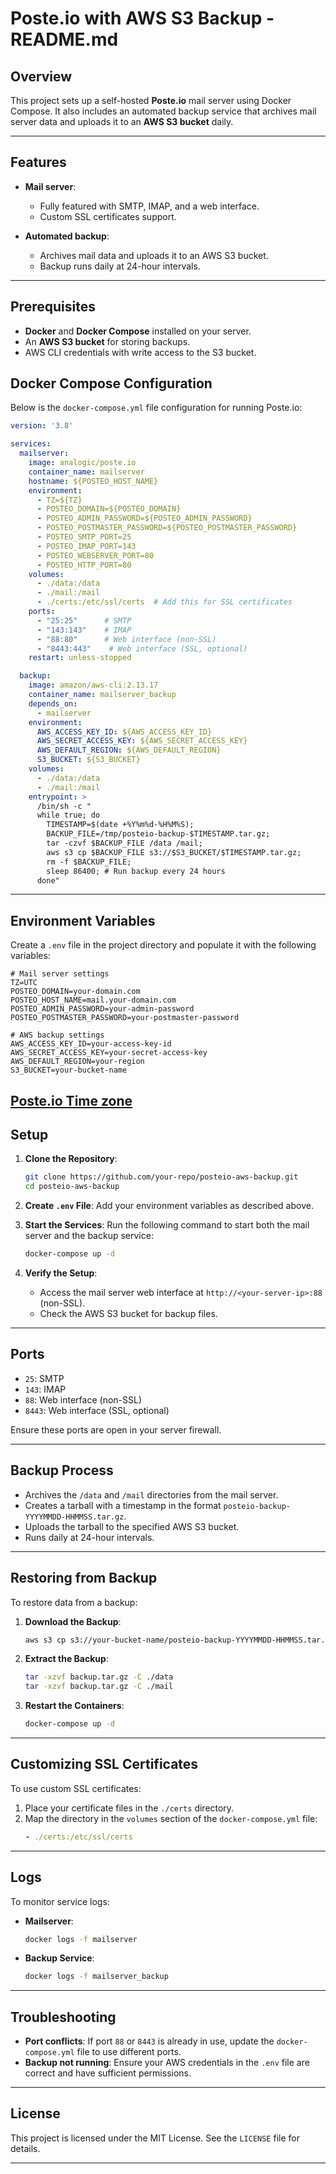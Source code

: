 # Poste.io with AWS S3 Backup - README.md

## Overview

This project sets up a self-hosted **Poste.io** mail server using Docker Compose. It also includes an automated backup service that archives mail server data and uploads it to an **AWS S3 bucket** daily.

---

## Features

- **Mail server**:
  - Fully featured with SMTP, IMAP, and a web interface.
  - Custom SSL certificates support.

- **Automated backup**:
  - Archives mail data and uploads it to an AWS S3 bucket.
  - Backup runs daily at 24-hour intervals.

---

## Prerequisites

- **Docker** and **Docker Compose** installed on your server.
- An **AWS S3 bucket** for storing backups.
- AWS CLI credentials with write access to the S3 bucket.


## Docker Compose Configuration

Below is the `docker-compose.yml` file configuration for running Poste.io:

```yaml
version: '3.8'

services:
  mailserver:
    image: analogic/poste.io
    container_name: mailserver
    hostname: ${POSTEO_HOST_NAME}
    environment:
      - TZ=${TZ}
      - POSTEO_DOMAIN=${POSTEO_DOMAIN}
      - POSTEO_ADMIN_PASSWORD=${POSTEO_ADMIN_PASSWORD}
      - POSTEO_POSTMASTER_PASSWORD=${POSTEO_POSTMASTER_PASSWORD}
      - POSTEO_SMTP_PORT=25
      - POSTEO_IMAP_PORT=143
      - POSTEO_WEBSERVER_PORT=80
      - POSTEO_HTTP_PORT=80
    volumes:
      - ./data:/data
      - ./mail:/mail
      - ./certs:/etc/ssl/certs  # Add this for SSL certificates
    ports:
      - "25:25"      # SMTP
      - "143:143"    # IMAP
      - "88:80"      # Web interface (non-SSL)
      - "8443:443"    # Web interface (SSL, optional)
    restart: unless-stopped

  backup:
    image: amazon/aws-cli:2.13.17
    container_name: mailserver_backup
    depends_on:
      - mailserver
    environment:
      AWS_ACCESS_KEY_ID: ${AWS_ACCESS_KEY_ID}
      AWS_SECRET_ACCESS_KEY: ${AWS_SECRET_ACCESS_KEY}
      AWS_DEFAULT_REGION: ${AWS_DEFAULT_REGION}
      S3_BUCKET: ${S3_BUCKET}
    volumes:
      - ./data:/data
      - ./mail:/mail
    entrypoint: >
      /bin/sh -c "
      while true; do
        TIMESTAMP=$(date +%Y%m%d-%H%M%S);
        BACKUP_FILE=/tmp/posteio-backup-$TIMESTAMP.tar.gz;
        tar -czvf $BACKUP_FILE /data /mail;
        aws s3 cp $BACKUP_FILE s3://$S3_BUCKET/$TIMESTAMP.tar.gz;
        rm -f $BACKUP_FILE;
        sleep 86400; # Run backup every 24 hours
      done"

```

---

## Environment Variables

Create a `.env` file in the project directory and populate it with the following variables:

```env
# Mail server settings
TZ=UTC
POSTEO_DOMAIN=your-domain.com
POSTEO_HOST_NAME=mail.your-domain.com
POSTEO_ADMIN_PASSWORD=your-admin-password
POSTEO_POSTMASTER_PASSWORD=your-postmaster-password

# AWS backup settings
AWS_ACCESS_KEY_ID=your-access-key-id
AWS_SECRET_ACCESS_KEY=your-secret-access-key
AWS_DEFAULT_REGION=your-region
S3_BUCKET=your-bucket-name
```
[Poste.io Time zone](https://github.com/Tesimune/poste.io/tree/main/TZ)
---

## Setup

1. **Clone the Repository**:
   ```bash
   git clone https://github.com/your-repo/posteio-aws-backup.git
   cd posteio-aws-backup
   ```

2. **Create `.env` File**:
   Add your environment variables as described above.

3. **Start the Services**:
   Run the following command to start both the mail server and the backup service:
   ```bash
   docker-compose up -d
   ```

4. **Verify the Setup**:
   - Access the mail server web interface at `http://<your-server-ip>:88` (non-SSL).
   - Check the AWS S3 bucket for backup files.

---

## Ports

- `25`: SMTP
- `143`: IMAP
- `88`: Web interface (non-SSL)
- `8443`: Web interface (SSL, optional)

Ensure these ports are open in your server firewall.

---

## Backup Process

- Archives the `/data` and `/mail` directories from the mail server.
- Creates a tarball with a timestamp in the format `posteio-backup-YYYYMMDD-HHMMSS.tar.gz`.
- Uploads the tarball to the specified AWS S3 bucket.
- Runs daily at 24-hour intervals.

---

## Restoring from Backup

To restore data from a backup:

1. **Download the Backup**:
   ```bash
   aws s3 cp s3://your-bucket-name/posteio-backup-YYYYMMDD-HHMMSS.tar.gz ./backup.tar.gz
   ```

2. **Extract the Backup**:
   ```bash
   tar -xzvf backup.tar.gz -C ./data
   tar -xzvf backup.tar.gz -C ./mail
   ```

3. **Restart the Containers**:
   ```bash
   docker-compose up -d
   ```

---

## Customizing SSL Certificates

To use custom SSL certificates:

1. Place your certificate files in the `./certs` directory.
2. Map the directory in the `volumes` section of the `docker-compose.yml` file:
   ```yaml
   - ./certs:/etc/ssl/certs
   ```

---

## Logs

To monitor service logs:

- **Mailserver**:
  ```bash
  docker logs -f mailserver
  ```

- **Backup Service**:
  ```bash
  docker logs -f mailserver_backup
  ```

---

## Troubleshooting

- **Port conflicts**: If port `88` or `8443` is already in use, update the `docker-compose.yml` file to use different ports.
- **Backup not running**: Ensure your AWS credentials in the `.env` file are correct and have sufficient permissions.

---

## License

This project is licensed under the MIT License. See the `LICENSE` file for details.

---